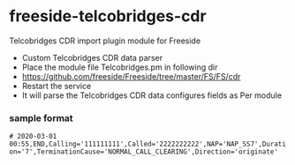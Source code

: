 # freeside-telcobridges-cdr
Telcobridges CDR import plugin module for Freeside 

* Custom Telcobridges CDR data parser
* Place the module file Telcobridges.pm in following dir
* https://github.com/freeside/Freeside/tree/master/FS/FS/cdr
* Restart the service
* It will parse the Telcobridges CDR data configures fields as Per module

### sample format
`# 2020-03-01 00:55,END,Calling='111111111',Called='2222222222',NAP='NAP_SS7',Duration='7',TerminationCause='NORMAL_CALL_CLEARING',Direction='originate'`

